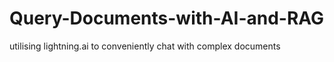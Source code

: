 # Query-Documents-with-AI-and-RAG
utilising lightning.ai to conveniently chat with complex documents 
